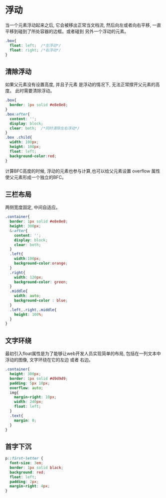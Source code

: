 # 浮动

  当一个元素浮动起来之后, 它会被移出正常当文档流, 然后向左或者向右平移, 一直平移到碰到了所处容器的边框。或者碰到
  另外一个浮动的元素。
```css
.box{
  float: left;  /*左浮动*/
  float: right; /*右浮动*/
}
```
## 清除浮动

  如果父元素没有设置高度, 并且子元素 是浮动的情况下, 无法正常撑开父元素的高度。 此时需要清除浮动。
```css
.box{
  border: 1px solid #e8e8e8;
}
.box:after{
  content: '';
  display: block;
  clear: both;  /*同时清除左右浮动*/
}
.box .child{
  width: 100px;
  height: 100px;
  float: left;
  background-color:red;
}
```
<Css-Float/>

  计算BFC高度的时候, 浮动的元素也参与计算,也可以给父元素设置 overflow 属性使父元素形成一个独立的BFC。
## 三栏布局

  两侧宽度固定, 中间自适应。

```css
.container{
  border: 1px solid #e8e8e8;
  height: 300px;
  &:after{
    content: '';
    display: block;
    clear: both;
  }
  .left{
    width:100px;
    background-color:orange;
  }
  .right{
    width: 120px;
    background-color: green;
  }
  .middle{
    width: auto;
    background-color : blue;
  }
  .left,.right,.middle{
    height: 100%;
  }
}
```
<Css-FloatLayout/>

## 文字环绕

  最初引入float属性是为了能够让web开发人员实现简单的布局, 包括在一列文本中浮动的图像, 文字环绕在它的左边 或者 右边。
```css
.container{
  height: 300px;
  border: 1px solid #d9d9d9;
  padding: 5px 10px;
  overflow: auto;
  img{
    margin-right: 10px;
    width: 240px;
    float: left;
  }
  .text{
    margin: 0;
  }
}
```
<Css-FloatText/>

## 首字下沉

```css
p::first-letter {
  font-size: 3em;
  border: 1px solid black;
  background: red;
  float: left;
  padding: 2px;
  margin-right: 4px;
}
```
<Css-FloatSilence/>
